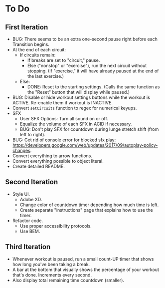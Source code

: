 # To Do


## First Iteration

- BUG: There seems to be an extra one-second pause right before each Transition begins.
- At the end of each circuit:
  - If circuits remain:
    - If breaks are set to "circuit," pause.
    - Else ("nonstop" or "exercise"), run the next circuit without stopping. (If "exercise," it will have already paused at the end of the last exercise.)
  - Else:
    - DONE: Reset to the starting settings. (Calls the same function as the "Reset" button that will display while paused.)
- BUG: Disable or hide workout settings buttons while the workout is ACTIVE. Re-enable them if workout is INACTIVE.
- Convert `setCircuits` function to regex for numerical keyups.
- SFX
  - User SFX Options: Turn all sound on or off.
  - Equalize the volume of each SFX in ACID if necessary.
  - BUG: Don't play SFX for countdown during lunge stretch shift (from left to right).
- BUG: Get rid of console error for blocked sfx play: https://developers.google.com/web/updates/2017/09/autoplay-policy-changes.
- Convert everything to arrow functions.
- Convert everything possible to object literal.
- Create detailed README.


## Second Iteration

- Style UI.
  - Adobe XD.
  - Change color of countdown timer depending how much time is left.
  - Create separate "instructions" page that explains how to use the timer.
- Refactor code.
  - Use proper accessibility protocols.
  - Use BEM.


## Third Iteration

- Whenever workout is paused, run a small count-UP timer that shows how long you've been taking a break.
- A bar at the bottom that visually shows the percentage of your workout that's done. Increments every second.
- Also display total remaining time countdown (smaller).